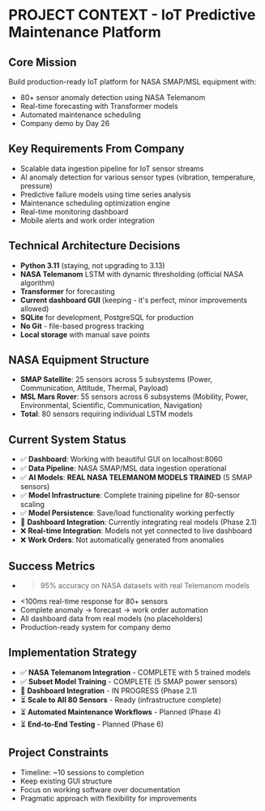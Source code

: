 # PROJECT CONTEXT - IoT Predictive Maintenance Platform

## Core Mission
Build production-ready IoT platform for NASA SMAP/MSL equipment with:
- 80+ sensor anomaly detection using NASA Telemanom
- Real-time forecasting with Transformer models
- Automated maintenance scheduling
- Company demo by Day 26

## Key Requirements From Company
- Scalable data ingestion pipeline for IoT sensor streams
- AI anomaly detection for various sensor types (vibration, temperature, pressure)
- Predictive failure models using time series analysis
- Maintenance scheduling optimization engine
- Real-time monitoring dashboard
- Mobile alerts and work order integration

## Technical Architecture Decisions
- **Python 3.11** (staying, not upgrading to 3.13)
- **NASA Telemanom** LSTM with dynamic thresholding (official NASA algorithm)
- **Transformer** for forecasting
- **Current dashboard GUI** (keeping - it's perfect, minor improvements allowed)
- **SQLite** for development, PostgreSQL for production
- **No Git** - file-based progress tracking
- **Local storage** with manual save points

## NASA Equipment Structure
- **SMAP Satellite**: 25 sensors across 5 subsystems (Power, Communication, Attitude, Thermal, Payload)
- **MSL Mars Rover**: 55 sensors across 6 subsystems (Mobility, Power, Environmental, Scientific, Communication, Navigation)
- **Total**: 80 sensors requiring individual LSTM models

## Current System Status
- ✅ **Dashboard**: Working with beautiful GUI on localhost:8060
- ✅ **Data Pipeline**: NASA SMAP/MSL data ingestion operational
- ✅ **AI Models**: **REAL NASA TELEMANOM MODELS TRAINED** (5 SMAP sensors)
- ✅ **Model Infrastructure**: Complete training pipeline for 80-sensor scaling
- ✅ **Model Persistence**: Save/load functionality working perfectly
- 🔄 **Dashboard Integration**: Currently integrating real models (Phase 2.1)
- ❌ **Real-time Integration**: Models not yet connected to live dashboard
- ❌ **Work Orders**: Not automatically generated from anomalies

## Success Metrics
- >95% accuracy on NASA datasets with real Telemanom models
- <100ms real-time response for 80+ sensors
- Complete anomaly → forecast → work order automation
- All dashboard data from real models (no placeholders)
- Production-ready system for company demo

## Implementation Strategy
- ✅ **NASA Telemanom Integration** - COMPLETE with 5 trained models
- ✅ **Subset Model Training** - COMPLETE (5 SMAP power sensors)
- 🔄 **Dashboard Integration** - IN PROGRESS (Phase 2.1)
- ⏳ **Scale to All 80 Sensors** - Ready (infrastructure complete)
- ⏳ **Automated Maintenance Workflows** - Planned (Phase 4)
- ⏳ **End-to-End Testing** - Planned (Phase 6)

## Project Constraints
- Timeline: ~10 sessions to completion
- Keep existing GUI structure
- Focus on working software over documentation
- Pragmatic approach with flexibility for improvements